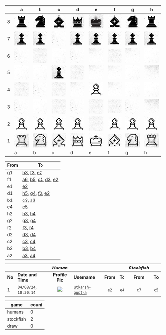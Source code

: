 |   | a | b | c | d | e | f | g | h |
|---|---|---|---|---|---|---|---|---|
| 8 | ![piece](./pieces/style-2/rook-b.jpg) | ![piece](./pieces/style-2/knight-b.jpg) | ![piece](./pieces/style-2/bishop-b.jpg) | ![piece](./pieces/style-2/queen-b.jpg) | ![piece](./pieces/style-2/king-b.jpg) | ![piece](./pieces/style-2/bishop-b.jpg) | ![piece](./pieces/style-2/knight-b.jpg) | ![piece](./pieces/style-2/rook-b.jpg) |
| 7 | ![piece](./pieces/style-2/pawn-b.jpg) | ![piece](./pieces/style-2/pawn-b.jpg) | ![piece](./pieces/style-2/bg-2.jpg) | ![piece](./pieces/style-2/pawn-b.jpg) | ![piece](./pieces/style-2/pawn-b.jpg) | ![piece](./pieces/style-2/pawn-b.jpg) | ![piece](./pieces/style-2/pawn-b.jpg) | ![piece](./pieces/style-2/pawn-b.jpg) |
| 6 | ![piece](./pieces/style-2/bg-2.jpg) | ![piece](./pieces/style-2/bg-4.jpg) | ![piece](./pieces/style-2/bg-1.jpg) | ![piece](./pieces/style-2/bg-2.jpg) | ![piece](./pieces/style-2/bg-3.jpg) | ![piece](./pieces/style-2/bg-4.jpg) | ![piece](./pieces/style-2/bg-3.jpg) | ![piece](./pieces/style-2/bg-1.jpg) |
| 5 | ![piece](./pieces/style-2/bg-1.jpg) | ![piece](./pieces/style-2/bg-1.jpg) | ![piece](./pieces/style-2/pawn-b.jpg) | ![piece](./pieces/style-2/bg-4.jpg) | ![piece](./pieces/style-2/bg-3.jpg) | ![piece](./pieces/style-2/bg-3.jpg) | ![piece](./pieces/style-2/bg-1.jpg) | ![piece](./pieces/style-2/bg-5.jpg) |
| 4 | ![piece](./pieces/style-2/bg-4.jpg) | ![piece](./pieces/style-2/bg-2.jpg) | ![piece](./pieces/style-2/bg-4.jpg) | ![piece](./pieces/style-2/bg-3.jpg) | ![piece](./pieces/style-2/pawn-w.jpg) | ![piece](./pieces/style-2/bg-3.jpg) | ![piece](./pieces/style-2/bg-1.jpg) | ![piece](./pieces/style-2/bg-1.jpg) |
| 3 | ![piece](./pieces/style-2/bg-2.jpg) | ![piece](./pieces/style-2/bg-1.jpg) | ![piece](./pieces/style-2/bg-4.jpg) | ![piece](./pieces/style-2/bg-2.jpg) | ![piece](./pieces/style-2/bg-4.jpg) | ![piece](./pieces/style-2/bg-4.jpg) | ![piece](./pieces/style-2/bg-2.jpg) | ![piece](./pieces/style-2/bg-5.jpg) |
| 2 | ![piece](./pieces/style-2/pawn-w.jpg) | ![piece](./pieces/style-2/pawn-w.jpg) | ![piece](./pieces/style-2/pawn-w.jpg) | ![piece](./pieces/style-2/pawn-w.jpg) | ![piece](./pieces/style-2/bg-4.jpg) | ![piece](./pieces/style-2/pawn-w.jpg) | ![piece](./pieces/style-2/pawn-w.jpg) | ![piece](./pieces/style-2/pawn-w.jpg) |
| 1 | ![piece](./pieces/style-2/rook-w.jpg) | ![piece](./pieces/style-2/knight-w.jpg) | ![piece](./pieces/style-2/bishop-w.jpg) | ![piece](./pieces/style-2/queen-w.jpg) | ![piece](./pieces/style-2/king-w.jpg) | ![piece](./pieces/style-2/bishop-w.jpg) | ![piece](./pieces/style-2/knight-w.jpg) | ![piece](./pieces/style-2/rook-w.jpg) |
|   | a | b | c | d | e | f | g | h |


| From |  To  |
|------|------|
|  g1  | [h3](https://github.com/tanishq-singh-2407/readme-chess/issues/new?title=chess_move_g1h3&labels=make+move&body=Just+push+%27Submit+new+issue%27.+You+don%27t+need+to+do+anything+else.), [f3](https://github.com/tanishq-singh-2407/readme-chess/issues/new?title=chess_move_g1f3&labels=make+move&body=Just+push+%27Submit+new+issue%27.+You+don%27t+need+to+do+anything+else.), [e2](https://github.com/tanishq-singh-2407/readme-chess/issues/new?title=chess_move_g1e2&labels=make+move&body=Just+push+%27Submit+new+issue%27.+You+don%27t+need+to+do+anything+else.) |
|  f1  | [a6](https://github.com/tanishq-singh-2407/readme-chess/issues/new?title=chess_move_f1a6&labels=make+move&body=Just+push+%27Submit+new+issue%27.+You+don%27t+need+to+do+anything+else.), [b5](https://github.com/tanishq-singh-2407/readme-chess/issues/new?title=chess_move_f1b5&labels=make+move&body=Just+push+%27Submit+new+issue%27.+You+don%27t+need+to+do+anything+else.), [c4](https://github.com/tanishq-singh-2407/readme-chess/issues/new?title=chess_move_f1c4&labels=make+move&body=Just+push+%27Submit+new+issue%27.+You+don%27t+need+to+do+anything+else.), [d3](https://github.com/tanishq-singh-2407/readme-chess/issues/new?title=chess_move_f1d3&labels=make+move&body=Just+push+%27Submit+new+issue%27.+You+don%27t+need+to+do+anything+else.), [e2](https://github.com/tanishq-singh-2407/readme-chess/issues/new?title=chess_move_f1e2&labels=make+move&body=Just+push+%27Submit+new+issue%27.+You+don%27t+need+to+do+anything+else.) |
|  e1  | [e2](https://github.com/tanishq-singh-2407/readme-chess/issues/new?title=chess_move_e1e2&labels=make+move&body=Just+push+%27Submit+new+issue%27.+You+don%27t+need+to+do+anything+else.) |
|  d1  | [h5](https://github.com/tanishq-singh-2407/readme-chess/issues/new?title=chess_move_d1h5&labels=make+move&body=Just+push+%27Submit+new+issue%27.+You+don%27t+need+to+do+anything+else.), [g4](https://github.com/tanishq-singh-2407/readme-chess/issues/new?title=chess_move_d1g4&labels=make+move&body=Just+push+%27Submit+new+issue%27.+You+don%27t+need+to+do+anything+else.), [f3](https://github.com/tanishq-singh-2407/readme-chess/issues/new?title=chess_move_d1f3&labels=make+move&body=Just+push+%27Submit+new+issue%27.+You+don%27t+need+to+do+anything+else.), [e2](https://github.com/tanishq-singh-2407/readme-chess/issues/new?title=chess_move_d1e2&labels=make+move&body=Just+push+%27Submit+new+issue%27.+You+don%27t+need+to+do+anything+else.) |
|  b1  | [c3](https://github.com/tanishq-singh-2407/readme-chess/issues/new?title=chess_move_b1c3&labels=make+move&body=Just+push+%27Submit+new+issue%27.+You+don%27t+need+to+do+anything+else.), [a3](https://github.com/tanishq-singh-2407/readme-chess/issues/new?title=chess_move_b1a3&labels=make+move&body=Just+push+%27Submit+new+issue%27.+You+don%27t+need+to+do+anything+else.) |
|  e4  | [e5](https://github.com/tanishq-singh-2407/readme-chess/issues/new?title=chess_move_e4e5&labels=make+move&body=Just+push+%27Submit+new+issue%27.+You+don%27t+need+to+do+anything+else.) |
|  h2  | [h3](https://github.com/tanishq-singh-2407/readme-chess/issues/new?title=chess_move_h2h3&labels=make+move&body=Just+push+%27Submit+new+issue%27.+You+don%27t+need+to+do+anything+else.), [h4](https://github.com/tanishq-singh-2407/readme-chess/issues/new?title=chess_move_h2h4&labels=make+move&body=Just+push+%27Submit+new+issue%27.+You+don%27t+need+to+do+anything+else.) |
|  g2  | [g3](https://github.com/tanishq-singh-2407/readme-chess/issues/new?title=chess_move_g2g3&labels=make+move&body=Just+push+%27Submit+new+issue%27.+You+don%27t+need+to+do+anything+else.), [g4](https://github.com/tanishq-singh-2407/readme-chess/issues/new?title=chess_move_g2g4&labels=make+move&body=Just+push+%27Submit+new+issue%27.+You+don%27t+need+to+do+anything+else.) |
|  f2  | [f3](https://github.com/tanishq-singh-2407/readme-chess/issues/new?title=chess_move_f2f3&labels=make+move&body=Just+push+%27Submit+new+issue%27.+You+don%27t+need+to+do+anything+else.), [f4](https://github.com/tanishq-singh-2407/readme-chess/issues/new?title=chess_move_f2f4&labels=make+move&body=Just+push+%27Submit+new+issue%27.+You+don%27t+need+to+do+anything+else.) |
|  d2  | [d3](https://github.com/tanishq-singh-2407/readme-chess/issues/new?title=chess_move_d2d3&labels=make+move&body=Just+push+%27Submit+new+issue%27.+You+don%27t+need+to+do+anything+else.), [d4](https://github.com/tanishq-singh-2407/readme-chess/issues/new?title=chess_move_d2d4&labels=make+move&body=Just+push+%27Submit+new+issue%27.+You+don%27t+need+to+do+anything+else.) |
|  c2  | [c3](https://github.com/tanishq-singh-2407/readme-chess/issues/new?title=chess_move_c2c3&labels=make+move&body=Just+push+%27Submit+new+issue%27.+You+don%27t+need+to+do+anything+else.), [c4](https://github.com/tanishq-singh-2407/readme-chess/issues/new?title=chess_move_c2c4&labels=make+move&body=Just+push+%27Submit+new+issue%27.+You+don%27t+need+to+do+anything+else.) |
|  b2  | [b3](https://github.com/tanishq-singh-2407/readme-chess/issues/new?title=chess_move_b2b3&labels=make+move&body=Just+push+%27Submit+new+issue%27.+You+don%27t+need+to+do+anything+else.), [b4](https://github.com/tanishq-singh-2407/readme-chess/issues/new?title=chess_move_b2b4&labels=make+move&body=Just+push+%27Submit+new+issue%27.+You+don%27t+need+to+do+anything+else.) |
|  a2  | [a3](https://github.com/tanishq-singh-2407/readme-chess/issues/new?title=chess_move_a2a3&labels=make+move&body=Just+push+%27Submit+new+issue%27.+You+don%27t+need+to+do+anything+else.), [a4](https://github.com/tanishq-singh-2407/readme-chess/issues/new?title=chess_move_a2a4&labels=make+move&body=Just+push+%27Submit+new+issue%27.+You+don%27t+need+to+do+anything+else.) |


|||_Human_||||_Stockfish_||
|-|-|:-:|-|:-:|:-:|:-:|:-:|
|**No**|**Date and Time**|**Profile Pic**|**Username**|**From**|**To**|**From**|**To**|
|1|`04/08/24`, `10:30:14`|<img src="https://github.com/utkarsh-gupt-a.png" height="50px" /> | [`utkarsh-gupt-a`](https://github.com/utkarsh-gupt-a)|`e2`|`e4`|`c7`|`c5`|


| game | count |
|------|-------|
| humans | 0 |
| stockfish | 2 |
| draw | 0 |


